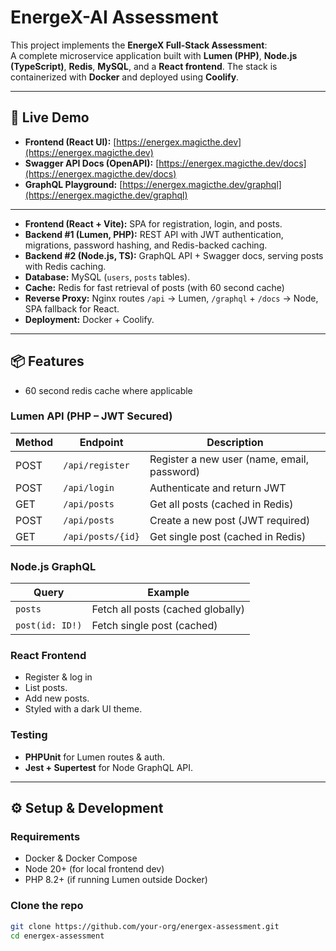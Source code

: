 # EnergeX-AI Assessment 

This project implements the **EnergeX Full-Stack Assessment**:  
A complete microservice application built with **Lumen (PHP)**, **Node.js (TypeScript)**, **Redis**, **MySQL**, and a **React frontend**. The stack is containerized with **Docker** and deployed using **Coolify**.

---

## 🚀 Live Demo

- **Frontend (React UI):** [https://energex.magicthe.dev](https://energex.magicthe.dev)  
- **Swagger API Docs (OpenAPI):** [https://energex.magicthe.dev/docs](https://energex.magicthe.dev/docs)  
- **GraphQL Playground:** [https://energex.magicthe.dev/graphql](https://energex.magicthe.dev/graphql)

---

- **Frontend (React + Vite):** SPA for registration, login, and posts.  
- **Backend #1 (Lumen, PHP):** REST API with JWT authentication, migrations, password hashing, and Redis-backed caching.  
- **Backend #2 (Node.js, TS):** GraphQL API + Swagger docs, serving posts with Redis caching.  
- **Database:** MySQL (`users`, `posts` tables).  
- **Cache:** Redis for fast retrieval of posts (with 60 second cache)  
- **Reverse Proxy:** Nginx routes `/api` → Lumen, `/graphql` + `/docs` → Node, SPA fallback for React.  
- **Deployment:** Docker + Coolify.

---

## 📦 Features
- 60 second redis cache where applicable
### Lumen API (PHP – JWT Secured)
| Method | Endpoint           | Description |
|--------|-------------------|-------------|
| POST   | `/api/register`   | Register a new user (name, email, password) |
| POST   | `/api/login`      | Authenticate and return JWT |
| GET    | `/api/posts`      | Get all posts (cached in Redis) |
| POST   | `/api/posts`      | Create a new post (JWT required) |
| GET    | `/api/posts/{id}` | Get single post (cached in Redis) |

### Node.js GraphQL
| Query | Example |
|-------|---------|
| `posts` | Fetch all posts (cached globally) |
| `post(id: ID!)` | Fetch single post (cached) |

### React Frontend
- Register & log in
- List posts.  
- Add new posts.  
- Styled with a dark UI theme.

### Testing
- **PHPUnit** for Lumen routes & auth.  
- **Jest + Supertest** for Node GraphQL API.  

---

## ⚙️ Setup & Development

### Requirements
- Docker & Docker Compose
- Node 20+ (for local frontend dev)
- PHP 8.2+ (if running Lumen outside Docker)

### Clone the repo
```bash
git clone https://github.com/your-org/energex-assessment.git
cd energex-assessment
